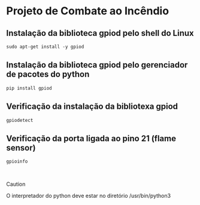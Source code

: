 # Projeto de Combate ao Incêndio
## Instalação da biblioteca gpiod pelo shell do Linux
```
sudo apt-get install -y gpiod
```
## Instalação da biblioteca gpiod pelo gerenciador de pacotes do python
```
pip install gpiod
```
## Verificação da instalação da bibliotexa gpiod
```
gpiodetect
```
## Verificação da porta ligada ao pino 21 (flame sensor)
```
gpioinfo
```
<br>

> [!CAUTION]
> O interpretador do python deve estar no diretório /usr/bin/python3
